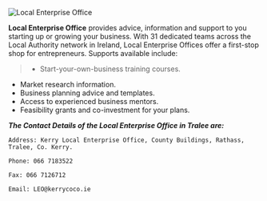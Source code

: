 
![Local Enterprise Office](C:\Users\micheal\Desktop\leo.png>)

**Local Enterprise Office** provides advice, information and support to you starting up or growing your business. With 31 dedicated teams across the Local Authority network in Ireland, Local Enterprise Offices offer a first-stop shop for entrepreneurs. Supports available include:

>*   Start-your-own-business training courses.
*   Market research information.
*   Business planning advice and templates.
*   Access to experienced business mentors.
*   Feasibility grants and co-investment for your plans.

**_The Contact Details of the Local Enterprise Office in Tralee are:_**

    Address: Kerry Local Enterprise Office, County Buildings, Rathass, Tralee, Co. Kerry.

    Phone: 066 7183522

    Fax: 066 7126712

    Email: LEO@kerrycoco.ie